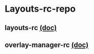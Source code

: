# Layouts-rc-repo

## layouts-rc [(doc)](packages/layouts/README.md)

## overlay-manager-rc [(doc)](packages/overlay-rc/README.md)
